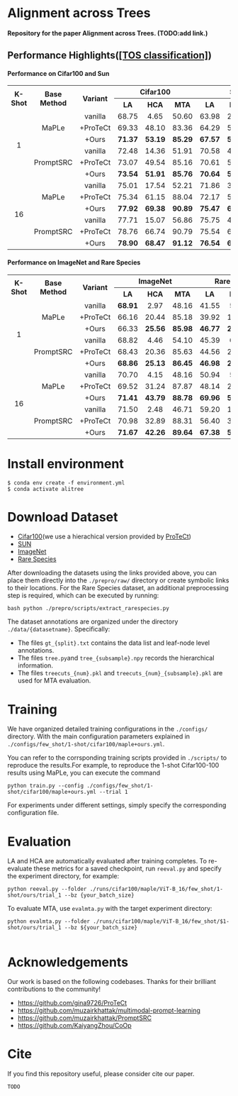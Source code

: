 # Alignment across Trees
#### Repository for the paper Alignment across Trees. (TODO:add link.)  

## Performance Highlights([[TOS classification]](https://github.com/gina9726/ProTeCt))

#### Performance on Cifar100 and Sun
<!-- Cifar100 and SUN Table  s-->
<table>
  <tr>
    <th rowspan="2" style="text-align: center; vertical-align: middle;">K-Shot</th>
    <th rowspan="2" style="text-align: center; vertical-align: middle;">Base Method</th>
    <th rowspan="2" style="text-align: center; vertical-align: middle;">Variant</th>
    <th colspan="3" style="text-align: center; vertical-align: middle;">Cifar100</th>
    <th colspan="3" style="text-align: center; vertical-align: middle;">SUN</th>
  </tr>
  <tr>
    <th style="text-align: center; vertical-align: middle;">LA</th>
    <th style="text-align: center; vertical-align: middle;">HCA</th>
    <th style="text-align: center; vertical-align: middle;">MTA</th>
    <th style="text-align: center; vertical-align: middle;">LA</th>
    <th style="text-align: center; vertical-align: middle;">HCA</th>
    <th style="text-align: center; vertical-align: middle;">MTA</th>
  </tr>
  <tr>
    <td rowspan="6" style="text-align: center; vertical-align: middle;">1</td>
    <td rowspan="3" style="text-align: center; vertical-align: middle;">MaPLe</td>
    <td style="text-align: center; vertical-align: middle;">vanilla</td>
    <td style="text-align: center; vertical-align: middle;">68.75</td>
    <td style="text-align: center; vertical-align: middle;">4.65</td>
    <td style="text-align: center; vertical-align: middle;">50.60</td>
    <td style="text-align: center; vertical-align: middle;">63.98</td>
    <td style="text-align: center; vertical-align: middle;">25.15</td>
    <td style="text-align: center; vertical-align: middle;">50.31</td>
  </tr>
  <tr>
    <td style="text-align: center; vertical-align: middle;">+ProTeCt</td>
    <td style="text-align: center; vertical-align: middle;">69.33</td>
    <td style="text-align: center; vertical-align: middle;">48.10</td>
    <td style="text-align: center; vertical-align: middle;">83.36</td>
    <td style="text-align: center; vertical-align: middle;">64.29</td>
    <td style="text-align: center; vertical-align: middle;">50.45</td>
    <td style="text-align: center; vertical-align: middle;">76.73</td>
  </tr>
  <tr>
    <td style="text-align: center; vertical-align: middle;">+Ours</td>
    <td style="text-align: center; vertical-align: middle;"><b>71.37</b></td>
    <td style="text-align: center; vertical-align: middle;"><b>53.19</b></td>
    <td style="text-align: center; vertical-align: middle;"><b>85.29</b></td>
    <td style="text-align: center; vertical-align: middle;"><b>67.57</b></td>
    <td style="text-align: center; vertical-align: middle;"><b>57.92</b></td>
    <td style="text-align: center; vertical-align: middle;"><b>80.55</b></td>
  </tr>
  <tr>
    <td rowspan="3" style="text-align: center; vertical-align: middle;">PromptSRC</td>
    <td style="text-align: center; vertical-align: middle;">vanilla</td>
    <td style="text-align: center; vertical-align: middle;">72.48</td>
    <td style="text-align: center; vertical-align: middle;">14.36</td>
    <td style="text-align: center; vertical-align: middle;">51.91</td>
    <td style="text-align: center; vertical-align: middle;">70.58</td>
    <td style="text-align: center; vertical-align: middle;">42.14</td>
    <td style="text-align: center; vertical-align: middle;">57.19</td>
  </tr>
  <tr>
    <td style="text-align: center; vertical-align: middle;">+ProTeCt</td>
    <td style="text-align: center; vertical-align: middle;">73.07</td>
    <td style="text-align: center; vertical-align: middle;">49.54</td>
    <td style="text-align: center; vertical-align: middle;">85.16</td>
    <td style="text-align: center; vertical-align: middle;">70.61</td>
    <td style="text-align: center; vertical-align: middle;">55.52</td>
    <td style="text-align: center; vertical-align: middle;">78.73</td>
  </tr>
  <tr>
    <td style="text-align: center; vertical-align: middle;">+Ours</td>
    <td style="text-align: center; vertical-align: middle;"><b>73.54</b></td>
    <td style="text-align: center; vertical-align: middle;"><b>51.91</b></td>
    <td style="text-align: center; vertical-align: middle;"><b>85.76</b></td>
    <td style="text-align: center; vertical-align: middle;"><b>70.64</b></td>
    <td style="text-align: center; vertical-align: middle;"><b>57.79</b></td>
    <td style="text-align: center; vertical-align: middle;"><b>79.94</b></td>
  </tr>
  <tr>
    <td rowspan="6" style="text-align: center; vertical-align: middle;">16</td>
    <td rowspan="3" style="text-align: center; vertical-align: middle;">MaPLe</td>
    <td style="text-align: center; vertical-align: middle;">vanilla</td>
    <td style="text-align: center; vertical-align: middle;">75.01</td>
    <td style="text-align: center; vertical-align: middle;">17.54</td>
    <td style="text-align: center; vertical-align: middle;">52.21</td>
    <td style="text-align: center; vertical-align: middle;">71.86</td>
    <td style="text-align: center; vertical-align: middle;">33.25</td>
    <td style="text-align: center; vertical-align: middle;">54.29</td>
  </tr>
  <tr>
    <td style="text-align: center; vertical-align: middle;">+ProTeCt</td>
    <td style="text-align: center; vertical-align: middle;">75.34</td>
    <td style="text-align: center; vertical-align: middle;">61.15</td>
    <td style="text-align: center; vertical-align: middle;">88.04</td>
    <td style="text-align: center; vertical-align: middle;">72.17</td>
    <td style="text-align: center; vertical-align: middle;">59.71</td>
    <td style="text-align: center; vertical-align: middle;">82.27</td>
  </tr>
  <tr>
    <td style="text-align: center; vertical-align: middle;">+Ours</td>
    <td style="text-align: center; vertical-align: middle;"><b>77.92</b></td>
    <td style="text-align: center; vertical-align: middle;"><b>69.38</b></td>
    <td style="text-align: center; vertical-align: middle;"><b>90.89</b></td>
    <td style="text-align: center; vertical-align: middle;"><b>75.47</b></td>
    <td style="text-align: center; vertical-align: middle;"><b>68.67</b></td>
    <td style="text-align: center; vertical-align: middle;"><b>86.02</b></td>
  </tr>
  <tr>
    <td rowspan="3" style="text-align: center; vertical-align: middle;">PromptSRC</td>
    <td style="text-align: center; vertical-align: middle;">vanilla</td>
    <td style="text-align: center; vertical-align: middle;">77.71</td>
    <td style="text-align: center; vertical-align: middle;">15.07</td>
    <td style="text-align: center; vertical-align: middle;">56.86</td>
    <td style="text-align: center; vertical-align: middle;">75.75</td>
    <td style="text-align: center; vertical-align: middle;">45.23</td>
    <td style="text-align: center; vertical-align: middle;">59.42</td>
  </tr>
  <tr>
    <td style="text-align: center; vertical-align: middle;">+ProTeCt</td>
    <td style="text-align: center; vertical-align: middle;">78.76</td>
    <td style="text-align: center; vertical-align: middle;">66.74</td>
    <td style="text-align: center; vertical-align: middle;">90.79</td>
    <td style="text-align: center; vertical-align: middle;">75.54</td>
    <td style="text-align: center; vertical-align: middle;">66.01</td>
    <td style="text-align: center; vertical-align: middle;">84.75</td>
  </tr>
  <tr>
    <td style="text-align: center; vertical-align: middle;">+Ours</td>
    <td style="text-align: center; vertical-align: middle;"><b>78.90</b></td>
    <td style="text-align: center; vertical-align: middle;"><b>68.47</b></td>
    <td style="text-align: center; vertical-align: middle;"><b>91.12</b></td>
    <td style="text-align: center; vertical-align: middle;"><b>76.54</b></td>
    <td style="text-align: center; vertical-align: middle;"><b>69.18</b></td>
    <td style="text-align: center; vertical-align: middle;"><b>86.20</b></td>
  </tr>
</table>

#### Performance on ImageNet and Rare Species
<!-- ImageNet and Rare Species Table -->
<table>
  <tr>
    <th rowspan="2">K-Shot</th>
    <th rowspan="2">Base Method</th>
    <th rowspan="2">Variant</th>
    <th colspan="3">ImageNet</th>
    <th colspan="3">Rare Species</th>
  </tr>
  <tr>
    <th>LA</th>
    <th>HCA</th>
    <th>MTA</th>
    <th>LA</th>
    <th>HCA</th>
    <th>MTA</th>
  </tr>
  <tr>
    <td rowspan="6" style="text-align: center; vertical-align: middle;">1</td>
    <td rowspan="3" style="text-align: center; vertical-align: middle;">MaPLe</td>
    <td style="text-align: center; vertical-align: middle;">vanilla</td>
    <td style="text-align: center; vertical-align: middle;"><b>68.91</b></td>
    <td style="text-align: center; vertical-align: middle;">2.97</td>
    <td style="text-align: center; vertical-align: middle;">48.16</td>
    <td style="text-align: center; vertical-align: middle;">41.55</td>
    <td style="text-align: center; vertical-align: middle;">5.09</td>
    <td style="text-align: center; vertical-align: middle;">44.75</td>
  </tr>
  <tr>
    <td style="text-align: center; vertical-align: middle;">+ProTeCt</td>
    <td style="text-align: center; vertical-align: middle;">66.16</td>
    <td style="text-align: center; vertical-align: middle;">20.44</td>
    <td style="text-align: center; vertical-align: middle;">85.18</td>
    <td style="text-align: center; vertical-align: middle;">39.92</td>
    <td style="text-align: center; vertical-align: middle;">13.22</td>
    <td style="text-align: center; vertical-align: middle;">70.04</td>
  </tr>
  <tr>
    <td style="text-align: center; vertical-align: middle;">+Ours</td>
    <td style="text-align: center; vertical-align: middle;">66.33</td>
    <td style="text-align: center; vertical-align: middle;"><b>25.56</b></td>
    <td style="text-align: center; vertical-align: middle;"><b>85.98</b></td>
    <td style="text-align: center; vertical-align: middle;"><b>46.77</b></td>
    <td style="text-align: center; vertical-align: middle;"><b>20.94</b></td>
    <td style="text-align: center; vertical-align: middle;"><b>76.83</b></td>
  </tr>
  <tr>
    <td rowspan="3" style="text-align: center; vertical-align: middle;">PromptSRC</td>
    <td style="text-align: center; vertical-align: middle;">vanilla</td>
    <td style="text-align: center; vertical-align: middle;">68.82</td>
    <td style="text-align: center; vertical-align: middle;">4.46</td>
    <td style="text-align: center; vertical-align: middle;">54.10</td>
    <td style="text-align: center; vertical-align: middle;">45.39</td>
    <td style="text-align: center; vertical-align: middle;">6.72</td>
    <td style="text-align: center; vertical-align: middle;">44.72</td>
  </tr>
  <tr>
    <td style="text-align: center; vertical-align: middle;">+ProTeCt</td>
    <td style="text-align: center; vertical-align: middle;">68.43</td>
    <td style="text-align: center; vertical-align: middle;">20.36</td>
    <td style="text-align: center; vertical-align: middle;">85.63</td>
    <td style="text-align: center; vertical-align: middle;">44.56</td>
    <td style="text-align: center; vertical-align: middle;">20.36</td>
    <td style="text-align: center; vertical-align: middle;">74.42</td>
  </tr>
  <tr>
    <td style="text-align: center; vertical-align: middle;">+Ours</td>
    <td style="text-align: center; vertical-align: middle;"><b>68.86</b></td>
    <td style="text-align: center; vertical-align: middle;"><b>25.13</b></td>
    <td style="text-align: center; vertical-align: middle;"><b>86.45</b></td>
    <td style="text-align: center; vertical-align: middle;"><b>46.98</b></td>
    <td style="text-align: center; vertical-align: middle;"><b>23.03</b></td>
    <td style="text-align: center; vertical-align: middle;"><b>77.32</b></td>
  </tr>
  <tr>
    <td rowspan="6" style="text-align: center; vertical-align: middle;">16</td>
    <td rowspan="3" style="text-align: center; vertical-align: middle;">MaPLe</td>
    <td style="text-align: center; vertical-align: middle;">vanilla</td>
    <td style="text-align: center; vertical-align: middle;">70.70</td>
    <td style="text-align: center; vertical-align: middle;">4.15</td>
    <td style="text-align: center; vertical-align: middle;">48.16</td>
    <td style="text-align: center; vertical-align: middle;">50.94</td>
    <td style="text-align: center; vertical-align: middle;">5.30</td>
    <td style="text-align: center; vertical-align: middle;">40.41</td>
  </tr>
  <tr>
    <td style="text-align: center; vertical-align: middle;">+ProTeCt</td>
    <td style="text-align: center; vertical-align: middle;">69.52</td>
    <td style="text-align: center; vertical-align: middle;">31.24</td>
    <td style="text-align: center; vertical-align: middle;">87.87</td>
    <td style="text-align: center; vertical-align: middle;">48.14</td>
    <td style="text-align: center; vertical-align: middle;">24.82</td>
    <td style="text-align: center; vertical-align: middle;">78.79</td>
  </tr>
  <tr>
    <td style="text-align: center; vertical-align: middle;">+Ours</td>
    <td style="text-align: center; vertical-align: middle;"><b>71.41</b></td>
    <td style="text-align: center; vertical-align: middle;"><b>43.79</b></td>
    <td style="text-align: center; vertical-align: middle;"><b>88.78</b></td>
    <td style="text-align: center; vertical-align: middle;"><b>69.96</b></td>
    <td style="text-align: center; vertical-align: middle;"><b>53.65</b></td>
    <td style="text-align: center; vertical-align: middle;"><b>87.27</b></td>
  </tr>
  <tr>
    <td rowspan="3" style="text-align: center; vertical-align: middle;">PromptSRC</td>
    <td style="text-align: center; vertical-align: middle;">vanilla</td>
    <td style="text-align: center; vertical-align: middle;">71.50</td>
    <td style="text-align: center; vertical-align: middle;">2.48</td>
    <td style="text-align: center; vertical-align: middle;">46.71</td>
    <td style="text-align: center; vertical-align: middle;">59.20</td>
    <td style="text-align: center; vertical-align: middle;">11.64</td>
    <td style="text-align: center; vertical-align: middle;">55.82</td>
  </tr>
  <tr>
    <td style="text-align: center; vertical-align: middle;">+ProTeCt</td>
    <td style="text-align: center; vertical-align: middle;">70.98</td>
    <td style="text-align: center; vertical-align: middle;">32.89</td>
    <td style="text-align: center; vertical-align: middle;">88.31</td>
    <td style="text-align: center; vertical-align: middle;">56.40</td>
    <td style="text-align: center; vertical-align: middle;">33.92</td>
    <td style="text-align: center; vertical-align: middle;">82.47</td>
  </tr>
  <tr>
    <td style="text-align: center; vertical-align: middle;">+Ours</td>
    <td style="text-align: center; vertical-align: middle;"><b>71.67</b></td>
    <td style="text-align: center; vertical-align: middle;"><b>42.26</b></td>
    <td style="text-align: center; vertical-align: middle;"><b>89.64</b></td>
    <td style="text-align: center; vertical-align: middle;"><b>67.38</b></td>
    <td style="text-align: center; vertical-align: middle;"><b>50.77</b></td>
    <td style="text-align: center; vertical-align: middle;"><b>87.60</b></td>
  </tr>
</table>

# Install environment

```
$ conda env create -f environment.yml
$ conda activate alitree
```

# Download Dataset
- [Cifar100]((https://drive.google.com/file/d/1v4YbWqiwmKI-_aZcPwmE7n2zqg-d6RmL/view?usp=sharing))(we use a hierachical version provided by [ProTeCt](https://github.com/gina9726/ProTeCt))
- [SUN](https://vision.princeton.edu/projects/2010/SUN/)
- [ImageNet](http://image-net.org/download-images)
- [Rare Species](https://huggingface.co/datasets/imageomics/rare-species)


After downloading the datasets using the links provided above, you can place them directly into the ```./prepro/raw/``` directory or create symbolic links to their locations. For the Rare Species dataset, an additional preprocessing step is required, which can be executed by running:

```
bash python ./prepro/scripts/extract_rarespecies.py
```

The dataset annotations are organized under the directory `./data/{datasetname}`. Specifically:

- The files `gt_{split}.txt` contains the data list and leaf-node level annotations.
- The files ```tree.py```and `tree_{subsample}.npy` records the hierarchical information.
- The files `treecuts_{num}.pkl` and ````treecuts_{num}_{subsample}.pkl```` are used for MTA evaluation.

# Training

We have organized detailed training configurations in the ```./configs/``` directory. With the main configuration parameters explained in ```./configs/few_shot/1-shot/cifar100/maple+ours.yml```.

You can refer to the corrsponding training scripts provided in ```./scripts/``` to reproduce the results.For example, to reproduce the 1-shot Cifar100-100 results using MaPLe, you can execute the command

```
python train.py --config ./configs/few_shot/1-shot/cifar100/maple+ours.yml --trial 1
```

For experiments under different settings, simply specify the corresponding configuration file.


# Evaluation
LA and HCA are automatically evaluated after training completes. To re-evaluate these metrics for a saved checkpoint, run ```reeval.py``` and specify the experiment directory, for example:
```
python reeval.py --folder ./runs/cifar100/maple/ViT-B_16/few_shot/1-shot/ours/trial_1 --bz {your_batch_size}
```

To evaluate MTA, use ```evalmta.py``` with the target experiment directory:
```
python evalmta.py --folder ./runs/cifar100/maple/ViT-B_16/few_shot/$1-shot/ours/trial_1 --bz ${your_batch_size}
               
```

# Acknowledgements
Our work is based on the following codebases. Thanks for their brilliant contributions to the community!

- https://github.com/gina9726/ProTeCt
- https://github.com/muzairkhattak/multimodal-prompt-learning
- https://github.com/muzairkhattak/PromptSRC
- https://github.com/KaiyangZhou/CoOp


# Cite
If you find this repository useful, please consider cite our paper.
```
TODO
```

